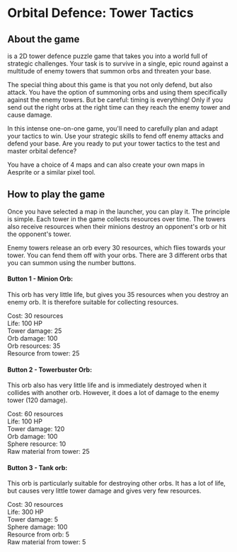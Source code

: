 # Orbital Defence: Tower Tactics

## About the game
is a 2D tower defence puzzle game that takes you into a world full of strategic challenges. Your task is to survive in a single, epic round against a multitude of enemy towers that summon orbs and threaten your base.

The special thing about this game is that you not only defend, but also attack. You have the option of summoning orbs and using them specifically against the enemy towers. But be careful: timing is everything! Only if you send out the right orbs at the right time can they reach the enemy tower and cause damage.

In this intense one-on-one game, you'll need to carefully plan and adapt your tactics to win. Use your strategic skills to fend off enemy attacks and defend your base. Are you ready to put your tower tactics to the test and master orbital defence?

You have a choice of 4 maps and can also create your own maps in Aesprite or a similar pixel tool.

## How to play the game
Once you have selected a map in the launcher, you can play it. The principle is simple. Each tower in the game collects resources over time. The towers also receive resources when their minions destroy an opponent's orb or hit the opponent's tower.

Enemy towers release an orb every 30 resources, which flies towards your tower. You can fend them off with your orbs. There are 3 different orbs that you can summon using the number buttons. 

#### Button 1 - Minion Orb:
This orb has very little life, but gives you 35 resources when you destroy an enemy orb. It is therefore suitable for collecting resources.

Cost: 30 resources<br />
Life: 100 HP<br />
Tower damage: 25<br />
Orb damage: 100<br />
Orb resources: 35<br />
Resource from tower: 25<br />

#### Button 2 - Towerbuster Orb:
This orb also has very little life and is immediately destroyed when it collides with another orb. However, it does a lot of damage to the enemy tower (120 damage).

Cost: 60 resources<br />
Life: 100 HP<br />
Tower damage: 120<br />
Orb damage: 100<br />
Sphere resource: 10<br />
Raw material from tower: 25<br />

#### Button 3 - Tank orb: 
This orb is particularly suitable for destroying other orbs. It has a lot of life, but causes very little tower damage and gives very few resources.

Cost: 30 resources<br />
Life: 300 HP<br />
Tower damage: 5<br />
Sphere damage: 100<br />
Resource from orb: 5<br />
Raw material from tower: 5<br />
